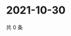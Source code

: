 # 2021-10-30

共 0 条

<!-- BEGIN WEIBO -->
<!-- 最后更新时间 Sat Oct 30 2021 17:08:20 GMT+0800 (China Standard Time) -->

<!-- END WEIBO -->
